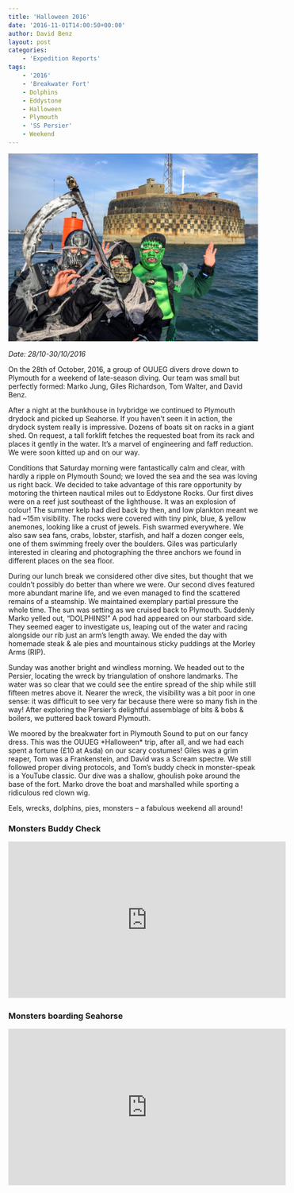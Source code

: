 ```yaml
---
title: 'Halloween 2016'
date: '2016-11-01T14:00:50+00:00'
author: David Benz
layout: post
categories:
    - 'Expedition Reports'
tags:
    - '2016'
    - 'Breakwater Fort'
    - Dolphins
    - Eddystone
    - Halloween
    - Plymouth
    - 'SS Persier'
    - Weekend
---
```


![](/assets/images/Halloween2016-Monsters.jpg)

*Date: 28/10-30/10/2016*  

On the 28th of October, 2016, a group of OUUEG divers drove down to Plymouth for a weekend of late-season diving. Our team was small but perfectly formed: Marko Jung, Giles Richardson, Tom Walter, and David Benz.

After a night at the bunkhouse in Ivybridge we continued to Plymouth drydock and picked up Seahorse. If you haven’t seen it in action, the drydock system really is impressive. Dozens of boats sit on racks in a giant shed. On request, a tall forklift fetches the requested boat from its rack and places it gently in the water. It’s a marvel of engineering and faff reduction. We were soon kitted up and on our way.

Conditions that Saturday morning were fantastically calm and clear, with hardly a ripple on Plymouth Sound; we loved the sea and the sea was loving us right back. We decided to take advantage of this rare opportunity by motoring the thirteen nautical miles out to Eddystone Rocks. Our first dives were on a reef just southeast of the lighthouse. It was an explosion of colour! The summer kelp had died back by then, and low plankton meant we had ~15m visibility. The rocks were covered with tiny pink, blue, & yellow anemones, looking like a crust of jewels. Fish swarmed everywhere. We also saw sea fans, crabs, lobster, starfish, and half a dozen conger eels, one of them swimming freely over the boulders. Giles was particularly interested in clearing and photographing the three anchors we found in different places on the sea floor.

During our lunch break we considered other dive sites, but thought that we couldn’t possibly do better than where we were. Our second dives featured more abundant marine life, and we even managed to find the scattered remains of a steamship. We maintained exemplary partial pressure the whole time. The sun was setting as we cruised back to Plymouth. Suddenly Marko yelled out, “DOLPHINS!” A pod had appeared on our starboard side. They seemed eager to investigate us, leaping out of the water and racing alongside our rib just an arm’s length away. We ended the day with homemade steak & ale pies and mountainous sticky puddings at the Morley Arms (RIP).

Sunday was another bright and windless morning. We headed out to the Persier, locating the wreck by triangulation of onshore landmarks. The water was so clear that we could see the entire spread of the ship while still fifteen metres above it. Nearer the wreck, the visibility was a bit poor in one sense: it was difficult to see very far because there were so many fish in the way! After exploring the Persier’s delightful assemblage of bits & bobs & boilers, we puttered back toward Plymouth.

We moored by the breakwater fort in Plymouth Sound to put on our fancy dress. This was the OUUEG \*Halloween\* trip, after all, and we had each spent a fortune (£10 at Asda) on our scary costumes! Giles was a grim reaper, Tom was a Frankenstein, and David was a Scream spectre. We still followed proper diving protocols, and Tom’s buddy check in monster-speak is a YouTube classic. Our dive was a shallow, ghoulish poke around the base of the fort. Marko drove the boat and marshalled while sporting a ridiculous red clown wig.

Eels, wrecks, dolphins, pies, monsters – a fabulous weekend all around!

### Monsters Buddy Check

<iframe allowfullscreen="allowfullscreen" frameborder="0" height="315" loading="lazy" src="https://www.youtube.com/embed/4-JcQD52DDo?rel=0" width="560"></iframe>

### Monsters boarding Seahorse

<iframe allowfullscreen="allowfullscreen" frameborder="0" height="315" loading="lazy" src="https://www.youtube.com/embed/ZOV21EKTnVY?rel=0" width="560"></iframe>
